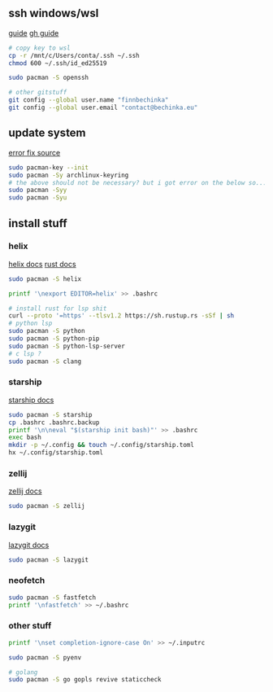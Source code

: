 ## ssh windows/wsl

[guide](https://devblogs.microsoft.com/commandline/sharing-ssh-keys-between-windows-and-wsl-2/)
[gh guide](https://docs.github.com/en/authentication/connecting-to-github-with-ssh/generating-a-new-ssh-key-and-adding-it-to-the-ssh-agent?platform=windows)

```bash
# copy key to wsl
cp -r /mnt/c/Users/conta/.ssh ~/.ssh
chmod 600 ~/.ssh/id_ed25519

sudo pacman -S openssh

# other gitstuff
git config --global user.name "finnbechinka"
git config --global user.email "contact@bechinka.eu"
```

## update system

[error fix source](https://bbs.archlinux.org/viewtopic.php?id=258247)

```bash
sudo pacman-key --init
sudo pacman -Sy archlinux-keyring
# the above should not be necessary? but i got error on the below so...
sudo pacman -Syy
sudo pacman -Syu
```

## install stuff
### helix

[helix docs](https://docs.helix-editor.com/install.html#ubuntu)
[rust docs](https://doc.rust-lang.org/book/ch01-01-installation.html#installing-rustup-on-linux-or-macos)

```bash
sudo pacman -S helix

printf '\nexport EDITOR=helix' >> .bashrc

# install rust for lsp shit
curl --proto '=https' --tlsv1.2 https://sh.rustup.rs -sSf | sh
# python lsp
sudo pacman -S python
sudo pacman -S python-pip
sudo pacman -S python-lsp-server
# c lsp ?
sudo pacman -S clang
```
### starship

[starship docs](https://starship.rs/guide/#%F0%9F%9A%80-installation)

```bash
sudo pacman -S starship
cp .bashrc .bashrc.backup
printf '\n\neval "$(starship init bash)"' >> .bashrc
exec bash
mkdir -p ~/.config && touch ~/.config/starship.toml
hx ~/.config/starship.toml
```
### zellij

[zellij docs](https://zellij.dev/documentation/installation#rust---cargo)

```bash
sudo pacman -S zellij
```

### lazygit

[lazygit docs](https://github.com/jesseduffield/lazygit?tab=readme-ov-file#ubuntu)

```bash
sudo pacman -S lazygit
```
### neofetch

```bash
sudo pacman -S fastfetch
printf '\nfastfetch' >> ~/.bashrc
```

### other stuff
```bash
printf '\nset completion-ignore-case On' >> ~/.inputrc

sudo pacman -S pyenv

# golang
sudo pacman -S go gopls revive staticcheck
```

